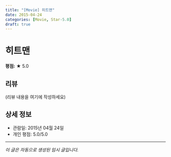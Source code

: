 ```yaml
---
title: "[Movie] 히트맨"
date: 2015-04-24
categories: [Movie, Star-5.0]
draft: true
---
```


# 히트맨

**평점:** ★ 5.0

## 리뷰

(리뷰 내용을 여기에 작성하세요)

## 상세 정보

- 관람일: 2015년 04월 24일
- 개인 평점: 5.0/5.0

---

*이 글은 자동으로 생성된 임시 글입니다.*
